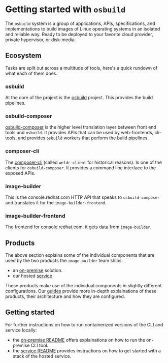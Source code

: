 # Getting started with `osbuild`

The `osbuild` system is a group of applications, APIs, specifications, and
implementations to build images of Linux operating systems in an isolated
and reliable way. Ready to be deployed to your favorite cloud provider,
private hypervisor, or disk-media.

## Ecosystem

Tasks are split out across a multitude of tools, here's a quick rundown
of what each of them does.

### osbuild

At the core of the project is the [osbuild](https://github.com/osbuild/osbuild)
project. This provides the build pipelines.

### osbuild-composer

[osbuild-composer](https://github.com/osbuild/osbuild-composer) is the higher
level translation layer between front end tools and `osbuild`. It provides APIs
that can be used by web-frontends, cli-tools, and provides `osbuild` workers
that perform the build pipelines.

### composer-cli

The [composer-cli](https://github.com/osbuild/weldr-client) (called
`weldr-client` for historical reasons). Is one of the clients for
`osbuild-composer`. It provides a command line interface to the exposed APIs.

### image-builder

This is the console.redhat.com HTTP API that speaks to `osbuild-composer` and
translates it for the `image-builder-frontend`.

### image-builder-frontend

The frontend for console.redhat.com, it gets data from `image-builder`.

## Products

The above section explains some of the individual components that are used by
the two products the `image-builder` team ships:
  - an [on-premise](https://www.osbuild.org/guides/image-builder-on-premises/image-builder-on-premises.html) solution.
  - our hosted [service](https://www.osbuild.org/guides/image-builder-service/architecture.html)

These products make use of the individual components in slightly different configurations. Our [guides](https://www.osbuild.org/guides)
provide more in-depth explainations of these products, their architecture and how they are configured.

## Getting started

For further instructions on how to run containerized versions of the CLI and service locally:
- the [on-premise README](./on-prem/README.md) offers explainations on how to run the on-premise CLI tool.
- the [service README](./service/README.md) provides instructions on how to get started with a stack of the hosted service.
